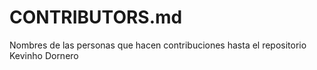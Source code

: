 # CONTRIBUTORS.md
Nombres de las personas que hacen contribuciones hasta el repositorio
Kevinho Dornero

